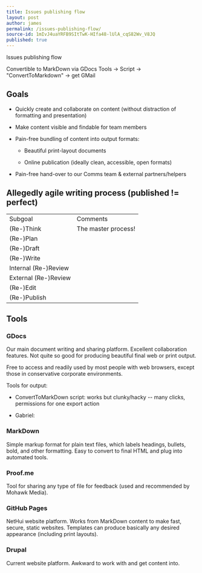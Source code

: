 ```yaml
---
title: Issues publishing flow
layout: post
author: james
permalink: /issues-publishing-flow/
source-id: 1mIvJ4uaYRFB9SItTwK-HIfa48-lUlA_cqS82Wv_V8JQ
published: true
---
```

Issues publishing flow

Convertible to MarkDown via GDocs Tools -> Script -> "ConvertToMarkdown" -> get GMail

## Goals

* Quickly create and collaborate on content (without distraction of formatting and presentation)

* Make content visible and findable for team members

* Pain-free bundling of content into output formats:

    * Beautiful print-layout documents

    * Online publication (ideally clean, accessible, open formats)

* Pain-free hand-over to our Comms team & external partners/helpers

## Allegedly agile writing process (published != perfect)

<table>
  <tr>
    <td>Subgoal</td>
    <td>Comments</td>
  </tr>
  <tr>
    <td>(Re-)Think</td>
    <td>The master process!</td>
  </tr>
  <tr>
    <td>(Re-)Plan</td>
    <td></td>
  </tr>
  <tr>
    <td>(Re-)Draft</td>
    <td></td>
  </tr>
  <tr>
    <td>(Re-)Write</td>
    <td></td>
  </tr>
  <tr>
    <td>Internal (Re-)Review</td>
    <td></td>
  </tr>
  <tr>
    <td>External (Re-)Review</td>
    <td></td>
  </tr>
  <tr>
    <td>(Re-)Edit</td>
    <td></td>
  </tr>
  <tr>
    <td>(Re-)Publish</td>
    <td></td>
  </tr>
</table>


## Tools

### GDocs

Our main document writing and sharing platform. Excellent collaboration features. Not quite so good for producing beautiful final web or print output.

Free to access and readily used by most people with web browsers, except those in conservative corporate environments.

Tools for output:

* ConvertToMarkDown script: works but clunky/hacky -- many clicks, permissions for one export action

* Gabriel: 

### MarkDown

Simple markup format for plain text files, which labels headings, bullets, bold, and other formatting. Easy to convert to final HTML and plug into automated tools.

### Proof.me

Tool for sharing any type of file for feedback (used and recommended by Mohawk Media).

### GitHub Pages

NetHui website platform. Works from MarkDown content to make fast, secure, static websites. Templates can produce basically any desired appearance (including print layouts).

### Drupal

Current website platform. Awkward to work with and get content into.

